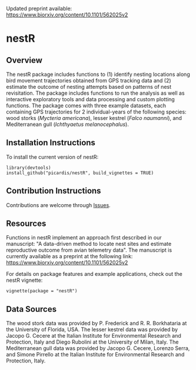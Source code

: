Updated preprint available: https://www.biorxiv.org/content/10.1101/562025v2

# nestR

## Overview

The nestR package includes functions to (1) identify nesting locations along bird movement trajectories obtained from GPS tracking data and (2) estimate the outcome of nesting attempts based on patterns of nest revisitation. The package includes functions to run the analysis as well as interactive exploratory tools and data processing and custom plotting functions. The package comes with three example datasets, each containing GPS trajectories for 2 individual-years of the following species: wood storks (*Mycteria americana*), lesser kestrel (*Falco naumanni*), and Mediterranean gull (*Ichthyaetus melanocephalus*). 

## Installation Instructions

To install the current version of nestR:

`library(devtools)`  
`install_github("picardis/nestR", build_vignettes = TRUE)`

## Contribution Instructions

Contributions are welcome through [Issues](https://github.com/picardis/nestR/issues).

## Resources

Functions in nestR implement an approach first described in our manuscript: "A data-driven method to locate nest sites and estimate reproductive outcome from avian telemetry data". The manuscript is currently available as a preprint at the following link: https://www.biorxiv.org/content/10.1101/562025v2

For details on package features and example applications, check out the nestR vignette:

`vignette(package = "nestR")`

## Data Sources

The wood stork data was provided by P. Frederick and R. R. Borkhataria at the University of Florida, USA.
The lesser kestrel data was provided by Jacopo G. Cecere at the Italian Institute for Environmental Research and Protection, Italy and Diego Rubolini at the University of Milan, Italy. 
The Mediterranean gull data was provided by Jacopo G. Cecere, Lorenzo Serra, and Simone Pirrello at the Italian Institute for Environmental Research and Protection, Italy.
